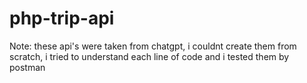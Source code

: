 # php-trip-api
<p>Note: these api's were taken from chatgpt, i couldnt create them from scratch, i tried to understand each line of code and i tested them by postman </p>
